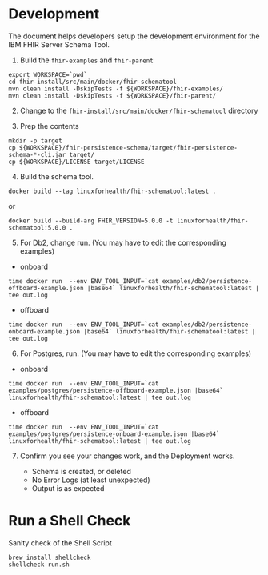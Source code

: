 # Development

The document helps developers setup the development environment for the IBM FHIR Server Schema Tool. 

1. Build the `fhir-examples` and `fhir-parent`

``` shell
export WORKSPACE=`pwd`
cd fhir-install/src/main/docker/fhir-schematool
mvn clean install -DskipTests -f ${WORKSPACE}/fhir-examples/
mvn clean install -DskipTests -f ${WORKSPACE}/fhir-parent/
```

2. Change to the `fhir-install/src/main/docker/fhir-schematool` directory

3. Prep the contents

``` shell
mkdir -p target
cp ${WORKSPACE}/fhir-persistence-schema/target/fhir-persistence-schema-*-cli.jar target/
cp ${WORKSPACE}/LICENSE target/LICENSE
```

4. Build the schema tool. 

``` shell
docker build --tag linuxforhealth/fhir-schematool:latest .
```

or 

``` shell
docker build --build-arg FHIR_VERSION=5.0.0 -t linuxforhealth/fhir-schematool:5.0.0 .
```

5. For Db2, change run. (You may have to edit the corresponding examples)

* onboard
``` shell
time docker run  --env ENV_TOOL_INPUT=`cat examples/db2/persistence-offboard-example.json |base64` linuxforhealth/fhir-schematool:latest | tee out.log
```

* offboard
``` shell
time docker run  --env ENV_TOOL_INPUT=`cat examples/db2/persistence-onboard-example.json |base64` linuxforhealth/fhir-schematool:latest | tee out.log
```

6. For Postgres, run. (You may have to edit the corresponding examples)

* onboard
``` shell
time docker run  --env ENV_TOOL_INPUT=`cat examples/postgres/persistence-offboard-example.json |base64` linuxforhealth/fhir-schematool:latest | tee out.log
```

* offboard
``` shell
time docker run  --env ENV_TOOL_INPUT=`cat examples/postgres/persistence-onboard-example.json |base64` linuxforhealth/fhir-schematool:latest | tee out.log
```

7. Confirm you see your changes work, and the Deployment works.

    * Schema is created, or deleted
    * No Error Logs (at least unexpected)
    * Output is as expected

# Run a Shell Check 

Sanity check of the Shell Script

```
brew install shellcheck
shellcheck run.sh
```